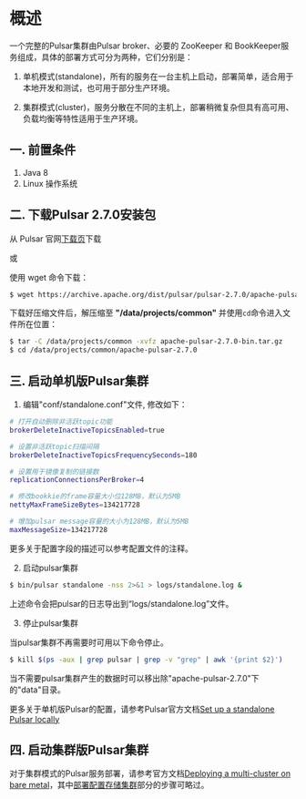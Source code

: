# 概述

一个完整的Pulsar集群由Pulsar broker、必要的 ZooKeeper 和 BookKeeper服务组成，具体的部署方式可分为两种，它们分别是：

1. 单机模式(standalone)，所有的服务在一台主机上启动，部署简单，适合用于本地开发和测试，也可用于部分生产环境。

2. 集群模式(cluster)，服务分散在不同的主机上，部署稍微复杂但具有高可用、负载均衡等特性适用于生产环境。

## 一. 前置条件

1. Java 8
2. Linux 操作系统

## 二. 下载Pulsar 2.7.0安装包

从 Pulsar 官网[下载页](https://pulsar.apache.org/download/)下载

或

使用 wget 命令下载：

``` bash
$ wget https://archive.apache.org/dist/pulsar/pulsar-2.7.0/apache-pulsar-2.7.0-bin.tar.gz
```


下载好压缩文件后，解压缩至 **"/data/projects/common"** 并使用`cd`命令进入文件所在位置：

``` bash
$ tar -C /data/projects/common -xvfz apache-pulsar-2.7.0-bin.tar.gz
$ cd /data/projects/common/apache-pulsar-2.7.0
```

## 三. 启动单机版Pulsar集群

1. 编辑"conf/standalone.conf"文件, 修改如下：

``` bash
# 打开自动删除非活跃topic功能
brokerDeleteInactiveTopicsEnabled=true

# 设置非活跃topic扫描间隔
brokerDeleteInactiveTopicsFrequencySeconds=180

# 设置用于镜像复制的链接数
replicationConnectionsPerBroker=4

# 修改bookkie的frame容量大小位128MB，默认为5MB
nettyMaxFrameSizeBytes=134217728

# 增加pulsar message容量的大小为128MB，默认为5MB
maxMessageSize=134217728
```
更多关于配置字段的描述可以参考配置文件的注释。

2. 启动pulsar集群

``` bash
$ bin/pulsar standalone -nss 2>&1 > logs/standalone.log &
```
上述命令会把pulsar的日志导出到“logs/standalone.log”文件。

3. 停止pulsar集群

当pulsar集群不再需要时可用以下命令停止。

``` bash
$ kill $(ps -aux | grep pulsar | grep -v "grep" | awk '{print $2}')
```

当不需要pulsar集群产生的数据时可以移出除"apache-pulsar-2.7.0"下的"data"目录。

更多关于单机版Pulsar的配置，请参考Pulsar官方文档[Set up a standalone Pulsar locally](https://pulsar.apache.org/docs/zh-CN/standalone/)

## 四. 启动集群版Pulsar集群

对于集群模式的Pulsar服务部署，请参考官方文档[Deploying a multi-cluster on bare metal](https://pulsar.apache.org/docs/zh-CN/deploy-bare-metal-multi-cluster)，其中[部署配置存储集群](https://pulsar.apache.org/docs/zh-CN/deploy-bare-metal-multi-cluster/#%E9%83%A8%E7%BD%B2%E9%85%8D%E7%BD%AE%E5%AD%98%E5%82%A8%E9%9B%86%E7%BE%A4)部分的步骤可略过。
